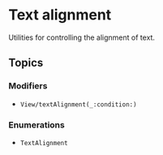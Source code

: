 # Text alignment

Utilities for controlling the alignment of text.

## Topics

### Modifiers

- ``View/textAlignment(_:condition:)``

### Enumerations

- ``TextAlignment``
